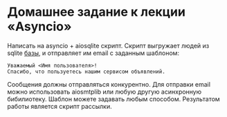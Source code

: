 # Домашнее задание к лекции «Asyncio»

Написать на asyncio + aiosqlite скрипт.
Скрипт выгружает людей из sqlite [базы](contacts.db), и отправляет им email с заданным шаблоном:

```
Уважаемый <Имя пользователя>! 
Спасибо, что пользуетесь нашим сервисом объявлений.
``` 

Сообщения должны отправляться конкурентно.
Для отправки email можно использовать aiosmtplib или любую другую асинхронную бибилиотеку. Шаблон можете задавать любым способом.
Результатом работы является скрипт рассылки.


